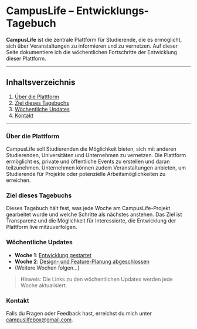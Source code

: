 # CampusLife – Entwicklungs-Tagebuch

**CampusLife** ist die zentrale Plattform für Studierende, die es ermöglicht, sich über Veranstaltungen zu informieren und zu vernetzen. Auf dieser Seite dokumentiere ich die wöchentlichen Fortschritte der Entwicklung dieser Plattform.

---

## Inhaltsverzeichnis
1. [Über die Plattform](#über-die-plattform)
2. [Ziel dieses Tagebuchs](#ziel-dieses-tagebuchs)
3. [Wöchentliche Updates](#wöchentliche-updates)
4. [Kontakt](#kontakt)

---

### Über die Plattform
CampusLife soll Studierenden die Möglichkeit bieten, sich mit anderen Studierenden, Universitäten und Unternehmen zu vernetzen. Die Plattform ermöglicht es, private und öffentliche Events zu erstellen und daran teilzunehmen. Unternehmen können zudem Veranstaltungen anbieten, um Studierende für Projekte oder potenzielle Arbeitsmöglichkeiten zu erreichen.

### Ziel dieses Tagebuchs
Dieses Tagebuch hält fest, was jede Woche am CampusLife-Projekt gearbeitet wurde und welche Schritte als nächstes anstehen. Das Ziel ist Transparenz und die Möglichkeit für Interessierte, die Entwicklung der Plattform live mitzuverfolgen.

### Wöchentliche Updates
- **Woche 1**: [Entwicklung gestartet](https://solovyanchuk.github.io/campuslife_site/week1)
- **Woche 2**: [Design- und Feature-Planung abgeschlossen](https://solovyanchuk.github.io/campuslife_site/week2)
- (Weitere Wochen folgen…)

> Hinweis: Die Links zu den wöchentlichen Updates werden jede Woche aktualisiert.

### Kontakt
Falls du Fragen oder Feedback hast, erreichst du mich unter campuslifebox@gmail.com.
